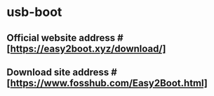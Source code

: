 # usb-boot
## Official website address #[https://easy2boot.xyz/download/]
## Download site address # [https://www.fosshub.com/Easy2Boot.html]
